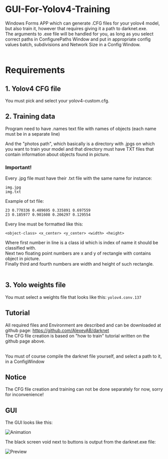 # GUI-For-Yolov4-Training
Windows Forms APP which can generate .CFG files for your yolov4 model, but also train it, however that requires giving it a path to darknet.exe. <br>
The arguments to .exe file will be handled for you, as long as you select correct paths in ConfigurePaths Window and put in appropriate config values batch, subdivisions and Network Size in a Config Window.<br><br>

<h1>Requirements</h1>

<h2>1. Yolov4 CFG file</h2> 

You must pick and select your yolov4-custom.cfg.

<h2>2. Training data</h2>

Program need to have .names text file with names of objects (each name must be in a separate line)

And the "photos path", which basically is a directory with .jpgs on which you want to train your model and that directory must have TXT files that contain information about objects found in picture.<br>

<h3>Important!</h3>

Every .jpg file must have their .txt file with the same name for instance:

```
img.jpg
img.txt
```
Example of txt file:

```
23 0.770336 0.489695 0.335891 0.697559
23 0.185977 0.901608 0.206297 0.129554
```
Every line must be formatted like this:

```
<object-class> <x_center> <y_center> <width> <height>
```
  
Where first number in line is a class id which is index of name it should be classified with.<br>
Next two floating point numbers are x and y of rectangle with contains object in picture.<br>
Finally third and fourth numbers are width and height of such rectangle.<br><br>

<h2>3. Yolo weights file</h2>

You must select a weights file that looks like this: ```yolov4.conv.137```

<h2>Tutorial</h2>

All required files and Environment are described and can be downloaded at github page: https://github.com/AlexeyAB/darknet <br>
The CFG file creation is based on "how to train" tutorial written on the github page above.<br><br>

You must of course compile the darknet file yourself, and select a path to it, in a ConfigWindow <br>

<h2>Notice</h2>

The CFG file creation and training can not be done separately for now, sorry for inconvenience!<br> 

<h2>GUI</h2>

The GUI looks like this:<br>

![Animation](https://user-images.githubusercontent.com/56163226/130075110-6718fc61-076b-4408-b1a4-5f0c6ad7acc4.gif)


The black screen void next to buttons is output from the darknet.exe file:<br>

![Preview](https://user-images.githubusercontent.com/56163226/130075806-ffa9f468-74ac-4431-83b8-8eaf53f036b8.gif)

